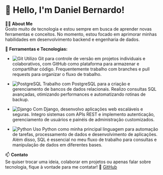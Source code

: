 # 👋 Hello, I'm Daniel Bernardo!

👨‍💻 **About Me**  
Gosto muito de tecnologia e estou sempre em busca de aprender novas ferramentas e conceitos. No momento, estou focado em aprimorar minhas habilidades em desenvolvimento backend e engenharia de dados.

💼 **Ferramentas e Tecnologias:**

- ![Git](https://img.shields.io/badge/Git-000?style=for-the-badge&logo=git) Utilizo Git para controle de versão em projetos individuais e colaborativos, com GitHub como plataforma para armazenar e compartilhar código. Frequentemente trabalho com branches e pull requests para organizar o fluxo de trabalho.

- ![PostgreSQL](https://img.shields.io/badge/PostgreSQL-000?style=for-the-badge&logo=postgresql) Trabalho com PostgreSQL para a criação e gerenciamento de bancos de dados relacionais. Realizo consultas SQL avançadas, otimizando performances e automatizando rotinas de backup.

- ![Django](https://img.shields.io/badge/Django-000?style=for-the-badge&logo=django) Com Django, desenvolvo aplicações web escaláveis e seguras. Integro sistemas com APIs REST e implemento autenticação, gerenciamento de usuários e painéis de administração customizados.

- ![Python](https://img.shields.io/badge/Python-000?style=for-the-badge&logo=python) Uso Python como minha principal linguagem para automação de tarefas, processamento de dados e desenvolvimento de aplicações. Além disso, SQL é essencial no meu fluxo de trabalho para consultas e manipulação de dados em diferentes bases.

📫 **Contato**  
Se quiser trocar uma ideia, colaborar em projetos ou apenas falar sobre tecnologia, fique à vontade para me contatar!
🔗 [GitHub](https://github.com/danbernardo)
